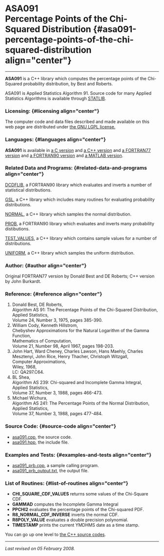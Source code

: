 ASA091\
Percentage Points of the Chi-Squared Distribution {#asa091-percentage-points-of-the-chi-squared-distribution align="center"}
=================================================

------------------------------------------------------------------------

**ASA091** is a C++ library which computes the percentage points of the
Chi-Squared probability distribution, by Best and Roberts.

ASA091 is Applied Statistics Algorithm 91. Source code for many Applied
Statistics Algorithms is available through
[STATLIB](http://lib.stat.cmu.edu/apstat).

### Licensing: {#licensing align="center"}

The computer code and data files described and made available on this
web page are distributed under [the GNU LGPL
license.](../../txt/gnu_lgpl.txt)

### Languages: {#languages align="center"}

**ASA091** is available in [a C version](../../c_src/asa091/asa091.md)
and [a C++ version](../../master/asa091/asa091.md) and [a FORTRAN77
version](../../f77_src/asa091/asa091.md) and [a FORTRAN90
version](../../f_src/asa091/asa091.md) and [a MATLAB
version](../../m_src/asa091/asa091.md).

### Related Data and Programs: {#related-data-and-programs align="center"}

[DCDFLIB](../../f_src/dcdflib/dcdflib.md), a FORTRAN90 library which
evaluates and inverts a number of statistical distributions.

[GSL](../../master/gsl/gsl.md), a C++ library which includes many
routines for evaluating probability distributions.

[NORMAL](../../master/normal/normal.md), a C++ library which samples
the normal distribution.

[PROB](../../f_src/prob/prob.md), a FORTRAN90 library which evaluates
and inverts many probability distibutions.

[TEST\_VALUES](../../master/test_values/test_values.md), a C++
library which contains sample values for a number of distributions.

[UNIFORM](../../master/uniform/uniform.md), a C++ library which
samples the uniform distribution.

### Author: {#author align="center"}

Original FORTRAN77 version by Donald Best and DE Roberts; C++ version by
John Burkardt.

### Reference: {#reference align="center"}

1.  Donald Best, DE Roberts,\
    Algorithm AS 91: The Percentage Points of the Chi-Squared
    Distribution,\
    Applied Statistics,\
    Volume 24, Number 3, 1975, pages 385-390.
2.  William Cody, Kenneth Hillstrom,\
    Chebyshev Approximations for the Natural Logarithm of the Gamma
    Function,\
    Mathematics of Computation,\
    Volume 21, Number 98, April 1967, pages 198-203.
3.  John Hart, Ward Cheney, Charles Lawson, Hans Maehly, Charles
    Mesztenyi, John Rice, Henry Thacher, Christoph Witzgall,\
    Computer Approximations,\
    Wiley, 1968,\
    LC: QA297.C64.
4.  BL Shea,\
    Algorithm AS 239: Chi-squared and Incomplete Gamma Integral,\
    Applied Statistics,\
    Volume 37, Number 3, 1988, pages 466-473.
5.  Michael Wichura,\
    Algorithm AS 241: The Percentage Points of the Normal Distribution,\
    Applied Statistics,\
    Volume 37, Number 3, 1988, pages 477-484.

### Source Code: {#source-code align="center"}

-   [asa091.cpp](asa091.cpp), the source code.
-   [asa091.hpp](asa091.hpp), the include file.

### Examples and Tests: {#examples-and-tests align="center"}

-   [asa091\_prb.cpp](asa091_prb.cpp), a sample calling program.
-   [asa091\_prb\_output.txt](asa091_prb_output.txt), the output file.

### List of Routines: {#list-of-routines align="center"}

-   **CHI\_SQUARE\_CDF\_VALUES** returns some values of the Chi-Square
    CDF.
-   **GAMMAD** computes the Incomplete Gamma Integral
-   **PPCHI2** evaluates the percentage points of the Chi-squared PDF.
-   **R8\_NORMAL\_CDF\_INVERSE** inverts the normal CDF.
-   **R8POLY\_VALUE** evaluates a double precision polynomial.
-   **TIMESTAMP** prints the current YMDHMS date as a time stamp.

You can go up one level to [the C++ source codes](../cpp_src.md).

------------------------------------------------------------------------

*Last revised on 05 February 2008.*
